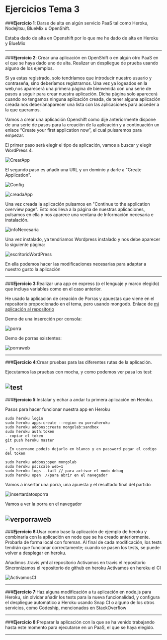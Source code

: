 # **Ejercicios Tema 3**

###**Ejercicio 1**: Darse de alta en algún servicio PaaS tal como Heroku, Nodejitsu, BlueMix u OpenShift.

Estaba dado de alta en Openshift por lo que me he dado de alta en Heroku y BlueMix

----------
###**Ejercicio 2**: Crear una aplicación en OpenShift o en algún otro PaaS en el que se haya dado uno de alta. Realizar un despliegue de prueba usando alguno de los ejemplos.

Si ya estas registrado, solo tendríamos que introducir nuestro usuario y contraseña, sino deberíamos registrarnos.
Una vez ya logeados en la web,nos aparecerá una primera página de bienvenida con una serie de pasos a seguir para crear nuestra aplicación. Dicha página solo aparecerá cuando no tengamos ninguna aplicación creada, de tener alguna aplicación creada nos deberíanaparecer una lista con las aplicaciones para acceder a la que queramos.

Vamos a crear una aplicación
Openshift como dije anteriormente dispone de una serie de pasos para la creación de la aplicación y a continuación un enlace “Create your first application now”, el cual pulsaremos para empezar.

El primer paso será elegir el tipo de aplicación, vamos a buscar y elegir WordPress 4.

![CrearApp](http://i1266.photobucket.com/albums/jj540/Juantan_Tonio/crearapp_zpsjw3mnizc.png)

El segundo paso es añadir una URL y un dominio y darle a "Create Application".

![Config](http://i1266.photobucket.com/albums/jj540/Juantan_Tonio/configApp_zpsmqgf5zxi.png)

![creadaApp](http://i1266.photobucket.com/albums/jj540/Juantan_Tonio/creadaApp_zps3gryhdij.png)

Una vez creada la aplicación pulsamos en "Continue to the application overview page".
Esto nos lleva a la página de nuestras aplicaciones, pulsamos en ella y nos aparece una ventana de Información necesaria e instalación.

![infoNecesaria](http://i1266.photobucket.com/albums/jj540/Juantan_Tonio/instalacionWordpress_zpsbrsfuyo3.png)

Una vez instalado, ya tendriamos Wordpress instalado y nos debe aparecer la siguiente página:

![escritorioWordPress](http://i1266.photobucket.com/albums/jj540/Juantan_Tonio/escritorioWordpress_zpsac9psdjd.png)

En ella podemos hacer las modificaciones necesarias para adaptar a nuestro gusto la aplicación

----------
###**Ejercicio 3**:Realizar una app en express (o el lenguaje y marco elegido) que incluya variables como en el caso anterior.

He usado la aplicación de creación de Porras y apuestas que viene en el repositorio proporcionado en el tema, pero usando mongodb.
Enlace de [mi aplicación al repositorio](https://github.com/cr13/Ejer3Tema3)

Demo de una insercción por consola:

![porra](http://i1266.photobucket.com/albums/jj540/Juantan_Tonio/porra_zpsx5et1tau.png)

Demo de porras existentes:

![porraweb](http://i1266.photobucket.com/albums/jj540/Juantan_Tonio/porraweb_zps3wlxgfjs.png)

----------

###**Ejercicio 4**:Crear pruebas para las diferentes rutas de la aplicación.

Ejecutamos las pruebas con mocha, y como podemos ver pasa los test:

![test](http://i1266.photobucket.com/albums/jj540/Juantan_Tonio/test_zps64vznwff.png)
----------

###**Ejercicio 5**:Instalar y echar a andar tu primera aplicación en Heroku.

Pasos para hacer funcionar nuestra app en Heroku

    sudo heroku login
    sudo heroku apps:create --region eu porraheroku
    sudo heroku addons:create mongolab:sandbox
    sudo heroku auth:token
    - copiar el token
    git push heroku master

    - En username podeis dejarlo en blanco y en password pegar el codigo del token

    sudo heroku addons:open mongolab
    sudo heroku ps:scale web=1
    sudo heroku logs --tail // para activar el modo debug
    sudo heroku open  //para abrir en el navegador

Vamos a insertar una porra, una apuesta y el resultado final del partido

![insertardatosporra](http://i1266.photobucket.com/albums/jj540/Juantan_Tonio/porraHeroku_zpshoudlxel.png)

Vamos a ver la porra en el navegador

![verporraweb](http://i1266.photobucket.com/albums/jj540/Juantan_Tonio/porraherokuweb_zpsryaa0rfp.png)
----------

###**Ejercicio 6**:Usar como base la aplicación de ejemplo de heroku y combinarla con la aplicación en node que se ha creado anteriormente. Probarla de forma local con foreman. Al final de cada modificación, los tests tendrán que funcionar correctamente; cuando se pasen los tests, se puede volver a desplegar en heroku.

Añadimos .travis.yml al repositorio
Activamos en travis el repositorio
Sincronizamos el repositorio de github en heroku
Activamos en heroku el CI

![ActivamosCI](http://i1266.photobucket.com/albums/jj540/Juantan_Tonio/ciHeroku_zps2scsv0bz.png)



----------
###**Ejercicio 7**:Haz alguna modificación a tu aplicación en node.js para Heroku, sin olvidar añadir los tests para la nueva funcionalidad, y configura el despliegue automático a Heroku usando Snap CI o alguno de los otros servicios, como Codeship, mencionados en StackOverflow

----------
###**Ejercicio 8**:Preparar la aplicación con la que se ha venido trabajando hasta este momento para ejecutarse en un PaaS, el que se haya elegido.

----------
